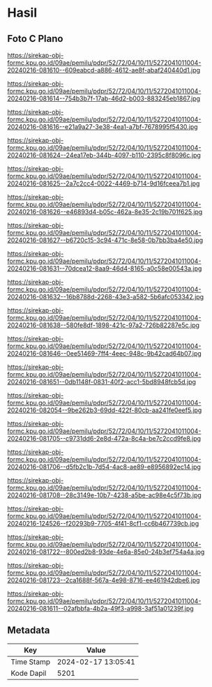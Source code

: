 # Hasil

## Foto C Plano

https://sirekap-obj-formc.kpu.go.id/09ae/pemilu/pdpr/52/72/04/10/11/5272041011004-20240216-081610--609eabcd-a886-4612-ae8f-abaf240440d1.jpg

https://sirekap-obj-formc.kpu.go.id/09ae/pemilu/pdpr/52/72/04/10/11/5272041011004-20240216-081614--754b3b7f-17ab-46d2-b003-883245eb1867.jpg

https://sirekap-obj-formc.kpu.go.id/09ae/pemilu/pdpr/52/72/04/10/11/5272041011004-20240216-081616--e21a9a27-3e38-4ea1-a7bf-7678995f5430.jpg

https://sirekap-obj-formc.kpu.go.id/09ae/pemilu/pdpr/52/72/04/10/11/5272041011004-20240216-081624--24ea17eb-344b-4097-b110-2395c8f8096c.jpg

https://sirekap-obj-formc.kpu.go.id/09ae/pemilu/pdpr/52/72/04/10/11/5272041011004-20240216-081625--2a7c2cc4-0022-4469-b714-9d16fceea7b1.jpg

https://sirekap-obj-formc.kpu.go.id/09ae/pemilu/pdpr/52/72/04/10/11/5272041011004-20240216-081626--e46893d4-b05c-462a-8e35-2c19b701f625.jpg

https://sirekap-obj-formc.kpu.go.id/09ae/pemilu/pdpr/52/72/04/10/11/5272041011004-20240216-081627--b6720c15-3c94-471c-8e58-0b7bb3ba4e50.jpg

https://sirekap-obj-formc.kpu.go.id/09ae/pemilu/pdpr/52/72/04/10/11/5272041011004-20240216-081631--70dcea12-8aa9-46d4-8165-a0c58e00543a.jpg

https://sirekap-obj-formc.kpu.go.id/09ae/pemilu/pdpr/52/72/04/10/11/5272041011004-20240216-081632--16b8788d-2268-43e3-a582-5b6afc053342.jpg

https://sirekap-obj-formc.kpu.go.id/09ae/pemilu/pdpr/52/72/04/10/11/5272041011004-20240216-081638--580fe8df-1898-421c-97a2-726b82287e5c.jpg

https://sirekap-obj-formc.kpu.go.id/09ae/pemilu/pdpr/52/72/04/10/11/5272041011004-20240216-081646--0ee51469-7ff4-4eec-948c-9b42cad64b07.jpg

https://sirekap-obj-formc.kpu.go.id/09ae/pemilu/pdpr/52/72/04/10/11/5272041011004-20240216-081651--0db1148f-0831-40f2-acc1-5bd8948fcb5d.jpg

https://sirekap-obj-formc.kpu.go.id/09ae/pemilu/pdpr/52/72/04/10/11/5272041011004-20240216-082054--9be262b3-69dd-422f-80cb-aa241fe0eef5.jpg

https://sirekap-obj-formc.kpu.go.id/09ae/pemilu/pdpr/52/72/04/10/11/5272041011004-20240216-081705--c9731dd6-2e8d-472a-8c4a-be7c2ccd9fe8.jpg

https://sirekap-obj-formc.kpu.go.id/09ae/pemilu/pdpr/52/72/04/10/11/5272041011004-20240216-081706--d5fb2c1b-7d54-4ac8-ae89-e8956892ec14.jpg

https://sirekap-obj-formc.kpu.go.id/09ae/pemilu/pdpr/52/72/04/10/11/5272041011004-20240216-081708--28c3149e-10b7-4238-a5be-ac98e4c5f73b.jpg

https://sirekap-obj-formc.kpu.go.id/09ae/pemilu/pdpr/52/72/04/10/11/5272041011004-20240216-124526--f20293b9-7705-4f41-8cf1-cc6b467739cb.jpg

https://sirekap-obj-formc.kpu.go.id/09ae/pemilu/pdpr/52/72/04/10/11/5272041011004-20240216-081722--800ed2b8-93de-4e6a-85e0-24b3ef754a4a.jpg

https://sirekap-obj-formc.kpu.go.id/09ae/pemilu/pdpr/52/72/04/10/11/5272041011004-20240216-081723--2ca1688f-567a-4e98-8716-ee461942dbe6.jpg

https://sirekap-obj-formc.kpu.go.id/09ae/pemilu/pdpr/52/72/04/10/11/5272041011004-20240216-081611--02afbbfa-4b2a-49f3-a998-3af51a01239f.jpg


## Metadata

| Key        | Value               |
| ---------- | ------------------- |
| Time Stamp | 2024-02-17 13:05:41 |
| Kode Dapil | 5201                |




